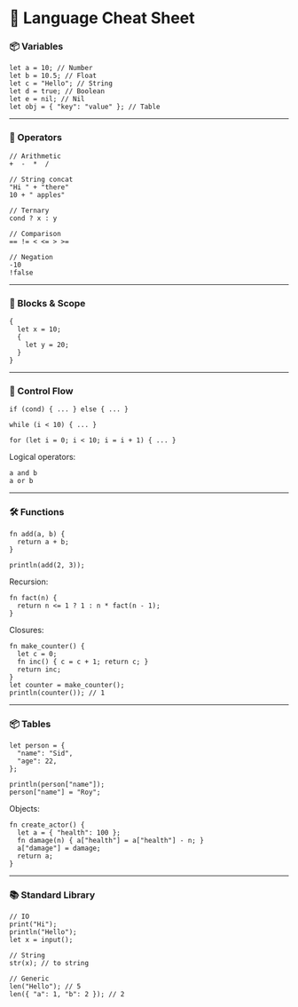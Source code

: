 # 🚀 Language Cheat Sheet

### 📦 Variables

```
let a = 10; // Number
let b = 10.5; // Float
let c = "Hello"; // String
let d = true; // Boolean
let e = nil; // Nil
let obj = { "key": "value" }; // Table
```

---

### 🔢 Operators

```
// Arithmetic
+  -  *  /

// String concat
"Hi " + "there"
10 + " apples"

// Ternary
cond ? x : y

// Comparison
== != < <= > >=

// Negation
-10
!false
```

---

### 🧱 Blocks & Scope

```
{
  let x = 10;
  {
    let y = 20;
  }
}
```

---

### 🔀 Control Flow

```
if (cond) { ... } else { ... }

while (i < 10) { ... }

for (let i = 0; i < 10; i = i + 1) { ... }
```

Logical operators:

```
a and b
a or b
```

---

### 🛠️ Functions

```
fn add(a, b) {
  return a + b;
}

println(add(2, 3));
```

Recursion:

```
fn fact(n) {
  return n <= 1 ? 1 : n * fact(n - 1);
}
```

Closures:

```
fn make_counter() {
  let c = 0;
  fn inc() { c = c + 1; return c; }
  return inc;
}
let counter = make_counter();
println(counter()); // 1
```

---

### 📦 Tables

```
let person = {
  "name": "Sid",
  "age": 22,
};

println(person["name"]);
person["name"] = "Roy";
```

Objects:

```
fn create_actor() {
  let a = { "health": 100 };
  fn damage(n) { a["health"] = a["health"] - n; }
  a["damage"] = damage;
  return a;
}
```

---

### 📚 Standard Library

```
// IO
print("Hi");
println("Hello");
let x = input();

// String
str(x); // to string

// Generic
len("Hello"); // 5
len({ "a": 1, "b": 2 }); // 2
```
